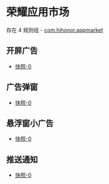 # 荣耀应用市场

存在 4 规则组 - [com.hihonor.appmarket](/src/apps/com.hihonor.appmarket.ts)

## 开屏广告

- [快照-0](https://gkd-kit.gitee.io/import/13063925)

## 广告弹窗

- [快照-0](https://gkd-kit.gitee.io/import/13063815)

## 悬浮窗小广告

- [快照-0](https://gkd-kit.gitee.io/import/13063928)

## 推送通知

- [快照-0](https://gkd-kit.gitee.io/import/13073319)
